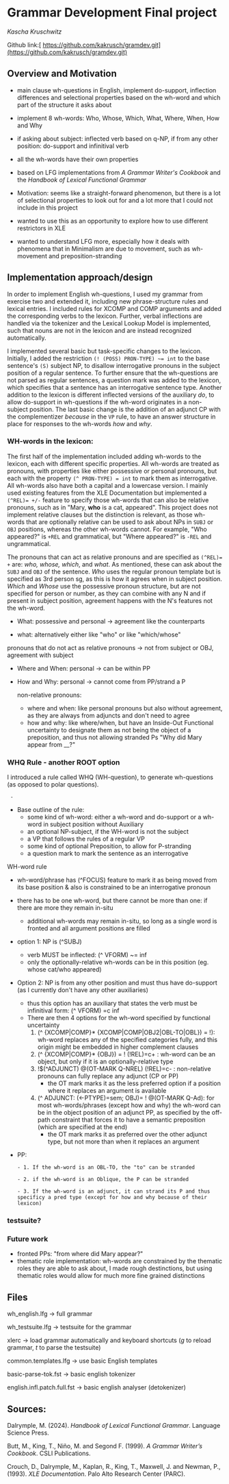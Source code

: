 # Grammar Development Final project
*_Kascha Kruschwitz_* 

Github link:[ https://github.com/kakrusch/gramdev.git](https://github.com/kakrusch/gramdev.git)

## Overview and Motivation


- main clause wh-questions in English, implement do-support, inflection differences and selectional properties based on the wh-word and which part of the structure it asks about
- implement 8 wh-words: Who, Whose, Which, What, Where, When, How and Why
- if asking about subject: inflected verb based on q-NP, if from any other position: do-support and infinitival verb
- all the wh-words have their own properties
- based on LFG implementations from *A Grammar Writer's Cookbook* and the *Handbook of Lexical Functional Grammar*


- Motivation: seems like a straight-forward phenomenon, but there is a lot of selectional properties to look out for and a lot more that I could not include in this project
- wanted to use this as an opportunity to explore how to use different restrictors in XLE
- wanted to understand LFG more, especially how it deals with phenomena that in Minimalism are due to movement, such as wh-movement and preposition-stranding

## Implementation approach/design

In order to implement English wh-questions, I used my grammar from exercise two and extended it, including new phrase-structure rules and lexical entries. I included rules for XCOMP and COMP arguments and added the corresponding verbs to the lexicon. Further, verbal inflections are handled via the tokenizer and the Lexical Lookup Model is implemented, such that nouns are not in the lexicon and are instead recognized automatically. 

I implemented several basic but task-specific changes to the lexicon. Initially, I added the restriction `(! (POSS) PRON-TYPE) ~= int` to the base sentence's `(S)` subject NP, to disallow interrogative pronouns in the subject position of a regular sentence. To further ensure that the wh-questions are not parsed as regular sentences, a question mark was added to the lexicon, which specifies that a sentence has an interrogative sentence type. Another addition to the lexicon is different inflected versions of the auxiliary *do*, to allow do-support in wh-questions if the wh-word originates in a non-subject position. The last basic change is the addition of an adjunct CP with the complementizer *because* in the `VP` rule, to have an answer structure in place for responses to the wh-words *how* and *why*. 


### WH-words in the lexicon:
The first half of the implementation included adding wh-words to the lexicon, each with different specific properties. All wh-words are treated as pronouns, with properties like either possessive or personal pronouns, but each with the property `(^ PRON-TYPE) = int` to mark them as interrogative. All wh-words also have both a capital and a lowercase version. I mainly used existing features from the XLE Documentation but implemented a `(^REL)= +/-` feature to specify those wh-words that can also be relative pronouns, such as in "Mary, **who** is a cat, appeared". This project does not implement relative clauses but the distinction is relevant, as those wh-words that are optionally relative can be used to ask about NPs in `SUBJ` or `OBJ` positions, whereas the other wh-words cannot. For example, "Who appeared?" is `+REL` and grammatical, but "Where appeared?" is `-REL` and ungrammatical.

The pronouns that can act as relative pronouns and are specified as `(^REL)= +` are: *who, whose, which*, and *what*. As mentioned, these can ask about the `SUBJ` and `OBJ` of the sentence. *Who* uses the regular pronoun template but is specified as 3rd person sg, as this is how it agrees when in subject position. *Which* and *Whose* use the possessive pronoun structure, but are not specified for person or number, as they can combine with any N and if present in subject position, agreement happens with the N's features not the wh-word.



- What: possessive and personal -> agreement like the counterparts

- what: alternatively either like "who" or like "which/whose"




pronouns that do not act as relative pronouns -> not from subject or OBJ, agreement with subject 
- Where and When: personal -> can be within PP
- How and Why: personal -> cannot come from PP/strand a P


  non-relative pronouns:
  - where and when: like personal pronouns but also without agreement, as they are always from adjuncts and don't need to agree
  - how and why: like where/when, but have an Inside-Out Functional uncertainty to designate them as not being the object of a preposition, and thus not allowing stranded Ps "Why did Mary appear from __?"

### WHQ Rule - another ROOT option
I introduced a rule called WHQ (WH-question), to generate wh-questions (as opposed to polar questions).

     - 
- Base outline of the rule:
     - some kind of wh-word: either a wh-word and do-support or a wh-word in subject position without Auxiliary
     - an optional NP-subject, if the WH-word is not the subject
     - a VP that follows the rules of a regular VP
     - some kind of optional Preposition, to allow for P-stranding
     - a question mark to mark the sentence as an interrogative
 
WH-word rule
- wh-word/phrase has (^FOCUS) feature to mark it as being moved from its base position & also is constrained to be an interrogative pronoun
- there has to be one wh-word, but there cannot be more than one: if there are more they remain in-situ
    - additional wh-words may remain in-situ, so long as a single word is fronted and all argument positions are filled
- option 1: NP is (^SUBJ)
   -  verb MUST be inflected: (^ VFORM) ~= inf
   -  only the optionally-relative wh-words can be in this position (eg. whose cat/who appeared)
-  Option 2: NP is from any other position and must thus have do-support (as I currently don't have any other auxiliaries)
   -  thus this option has an auxiliary that states the verb must be infinitival form: (^ VFORM) =c inf
   -  There are then 4 options for the wh-word specified by functional uncertainty
         1. (^ {XCOMP|COMP}* {XCOMP|COMP|OBJ2|OBL-TO|OBL}) = !): wh-word replaces any of the specified categories fully, and this origin might be embedded in higher complement clauses
         2. (^ {XCOMP|COMP}* {OBJ}) = ! (!REL)=c+ : wh-word can be an object, but only if it is an optionally-relative type 
         3. !$(^ADJUNCT) @(OT-MARK Q-NREL) (!REL)=c- : non-relative pronouns can fully replace any adjunct (CP or PP)
               - the OT mark marks it as the less preferred option if a position where it replaces an argument is available
         4. (^ ADJUNCT: (<-PTYPE)=sem; OBJ)= ! @(OT-MARK Q-Ad): for most wh-words/phrases (except how and why) the wh-word can be in the object position of an adjunct PP, as specified by the off-path constraint that forces it to have a semantic preposition (which are specified at the end)
               - the OT mark marks it as preferred over the other adjunct type, but not more than when it replaces an argument
   

- PP:

      - 1. If the wh-word is an OBL-TO, the "to" can be stranded
  
      - 2. if the wh-word is an Oblique, the P can be stranded

      - 3. If the wh-word is an adjunct, it can strand its P and thus specificy a pred type (except for how and why because of their lexicon)

### testsuite?

  
### Future work
 - fronted PPs: "from where did Mary appear?"
 - thematic role implementation: wh-words are constrained by the thematic roles they are able to ask about, I made rough destinctions, but using thematic roles would allow for much more fine grained distinctions




## Files

wh_english.lfg  -> full grammar

wh_testsuite.lfg  -> testsuite for the grammar

xlerc         -> load grammar automatically and keyboard shortcuts (*g* to reload grammar, *t* to parse the testsuite)

common.templates.lfg  -> use basic English templates

basic-parse-tok.fst  -> basic english tokenizer

english.infl.patch.full.fst -> basic english analyser (detokenizer)



## Sources:
Dalrymple, M. (2024). *Handbook of Lexical Functional Grammar*. Language Science Press.

Butt, M., King, T., Niño, M. and Segond F. (1999). *A Grammar Writer’s Cookbook*. CSLI Publications.

Crouch, D., Dalrymple, M., Kaplan, R., King, T., Maxwell, J. and Newman, P., (1993). *XLE Documentation*. Palo Alto Research Center (PARC).
